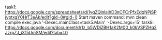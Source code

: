 task1: https://docs.google.com/spreadsheets/d/1yqZQinIaihD3nOFCrPfxEdqNPjSPjvptxqY0HrT3eAk/edit?gid=0#gid=0
Start maven command:
mvn clean compile exec:java '-Dexec.mainClass=task5.Main' '-Dexec.args=15'
task9: https://docs.google.com/document/d/1z_b5WDiZBH1aK2M00_k0kVSPZHq2JzrpZJ_i315UmSM/edit?tab=t.0
